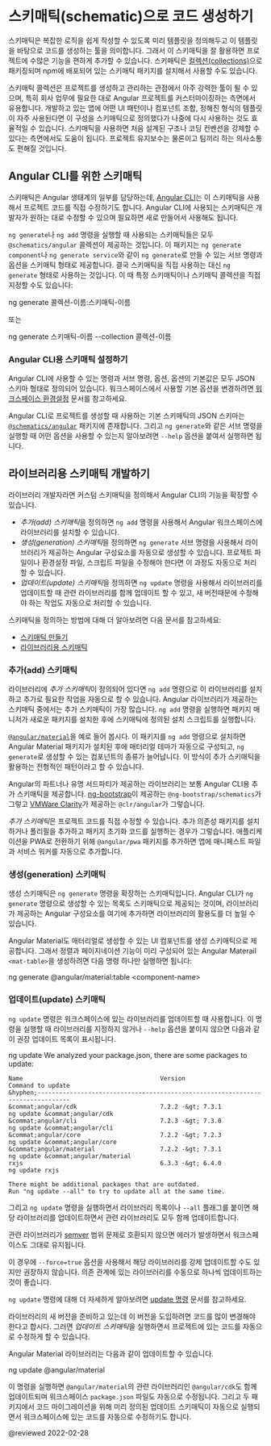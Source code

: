 <!--
# Generating code using schematics
-->
# 스키매틱(schematic)으로 코드 생성하기

<!--
A schematic is a template-based code generator that supports complex logic.
It is a set of instructions for transforming a software project by generating or modifying code.
Schematics are packaged into [collections](guide/glossary#collection) and installed with npm.

The schematic collection can be a powerful tool for creating, modifying, and maintaining any software project, but is particularly useful for customizing Angular projects to suit the particular needs of your own organization.
You might use schematics, for example, to generate commonly-used UI patterns or specific components, using predefined templates or layouts.
Use schematics to enforce architectural rules and conventions, making your projects consistent and interoperative.
-->
스키매틱은 복잡한 로직을 쉽게 작성할 수 있도록 미리 템플릿을 정의해두고 이 템플릿을 바탕으로 코드를 생성하는 툴을 의미합니다.
그래서 이 스키매틱을 잘 활용하면 프로젝트에 수많은 기능을 편하게 추가할 수 있습니다.
스키매틱은 [컬렉션(collections)](guide/glossary#collection)으로 패키징되며 npm에 배포되어 있는 스키매틱 패키지를 설치해서 사용할 수도 있습니다.

스키매틱 콜렉션은 프로젝트를 생성하고 관리하는 관점에서 아주 강력한 툴이 될 수 있으며, 특히 회사 업무에 필요한 대로 Angular 프로젝트를 커스터마이징하는 측면에서 유용합니다.
개발하고 있는 앱에 어떤 UI 패턴이나 컴포넌트 조합, 정해진 형식의 템플릿이 자주 사용된다면 이 구성을 스키매틱으로 정의했다가 나중에 다시 사용하는 것도 효율적일 수 있습니다.
스키매틱을 사용하면 처음 설계된 구조나 코딩 컨벤션을 강제할 수 있다는 측면에서도 도움이 됩니다.
프로젝트 유지보수는 물론이고 팀끼리 하는 의사소통도 편해질 것입니다.


<!--
## Schematics for the Angular CLI
-->
## Angular CLI를 위한 스키매틱

<!--
Schematics are part of the Angular ecosystem.
The [Angular CLI](guide/glossary#cli)  uses schematics to apply transforms to a web-app project.
You can modify these schematics, and define new ones to do things like update your code to fix breaking changes in a dependency, for example, or to add a new configuration option or framework to an existing project.

Schematics that are included in the `@schematics/angular` collection are run by default by the commands `ng generate` and `ng add`.
The package contains named schematics that configure the options that are available to the CLI for `ng generate` sub-commands, such as `ng generate component` and `ng generate service`.
The sub-commands for `ng generate` are shorthand for the corresponding schematic.
To specify and generate a particular schematic, or a collection of schematics, using the long form:

<code-example format="shell" language="shell">

ng generate my-schematic-collection:my-schematic-name

</code-example>

or

<code-example format="shell" language="shell">

ng generate my-schematic-name --collection collection-name

</code-example>
-->
스키매틱은 Angular 생태계의 일부를 담당하는데, [Angular CLI](guide/glossary#cli)는 이 스키매틱을 사용해서 프로젝트 코드를 직접 수정하기도 합니다.
Angular CLI에 사용되는 스키매틱은 개발자가 원하는 대로 수정할 수 있으며 필요하면 새로 만들어서 사용해도 됩니다.

`ng generate`나 `ng add` 명령을 실행할 때 사용되는 스키매틱들은 모두 `@schematics/angular` 콜렉션이 제공하는 것입니다.
이 패키지는 `ng generate component`나 `ng generate service`와 같이 `ng generate`로 만들 수 있는 서브 명령과 옵션을 스키매틱 형태로 제공합니다.
결국 스키매틱을 직접 사용하는 대신 `ng generate` 형태로 사용하는 것입니다.
이 때 특정 스키매틱이나 스키매틱 콜렉션을 직접 지정할 수도 있습니다:

<code-example format="shell" language="shell">

ng generate 콜렉션-이름:스키매틱-이름

</code-example>

또는

<code-example format="shell" language="shell">

ng generate 스키매틱-이름 --collection 콜렉션-이름

</code-example>


<!--
### Configuring CLI schematics
-->
### Angular CLI용 스키매틱 설정하기

<!--
A JSON schema associated with a schematic tells the Angular CLI what options are available to commands and sub-commands, and determines the defaults.
These defaults can be overridden by providing a different value for an option on the command line.
See [Workspace Configuration](guide/workspace-config) for information about how to change the generation option defaults for your workspace.

The JSON schemas for the default schematics used by the CLI to generate projects and parts of projects are collected in the package [`@schematics/angular`](https://github.com/angular/angular-cli/tree/main/packages/schematics/angular).
The schema describes the options available to the CLI for each of the `ng generate` sub-commands, as shown in the `--help` output.
-->
Angular CLI에 사용할 수 있는 명령과 서브 명령, 옵션, 옵션의 기본값은 모두 JSON 스키마 형태로 정의되어 있습니다.
워크스페이스에서 사용할 기본 옵션을 변경하려면 [워크스페이스 환경설정](guide/workspace-config) 문서를 참고하세요.

Angular CLI로 프로젝트를 생성할 때 사용하는 기본 스키매틱의 JSON 스키마는 [`@schematics/angular`](https://github.com/angular/angular-cli/tree/main/packages/schematics/angular) 패키지에 존재합니다.
그리고 `ng generate`와 같은 서브 명령을 실행할 때 어떤 옵션을 사용할 수 있는지 알아보려면 `--help` 옵션을 붙여서 실행하면 됩니다.


<!--
## Developing schematics for libraries
-->
## 라이브러리용 스키매틱 개발하기

<!--
As a library developer, you can create your own collections of custom schematics to integrate your library with the Angular CLI.

*   An *add schematic* lets developers install your library in an Angular workspace using `ng add`
*   *Generation schematics* can tell the `ng generate` sub-commands how to modify projects, add configurations and scripts, and scaffold artifacts that are defined in your library
*   An *update schematic* can tell the `ng update` command how to update your library's dependencies and adjust for breaking changes when you release a new version

For more details of what these look like and how to create them, see:

*   [Authoring Schematics](guide/schematics-authoring)
*   [Schematics for Libraries](guide/schematics-for-libraries)
-->
라이브러리 개발자라면 커스텀 스키매틱을 정의해서 Angular CLI의 기능을 확장할 수 있습니다.

*   *추가\(add\) 스키매틱*을 정의하면 `ng add` 명령을 사용해서 Angular 워크스페이스에 라이브러리를 설치할 수 있습니다.
*   *생성\(generation\) 스키매틱*을 정의하면 `ng generate` 서브 명령을 사용해서 라이브러리가 제공하는 Angular 구성요소를 자동으로 생성할 수 있습니다. 프로젝트 파일이나 환경설정 파일, 스크립트 파일을 수정해야 한다면 이 과정도 자동으로 처리할 수 있습니다.
*   *업데이트\(update\) 스키매틱*을 정의하면 `ng update` 명령을 사용해서 라이브러리를 업데이트할 때 관련 라이브러리를 함께 업데이트 할 수 있고, 새 버전때문에 수정해야 하는 작업도 자동으로 처리할 수 있습니다.

스키매틱을 정의하는 방법에 대해 더 알아보려면 다음 문서를 참고하세요:

*   [스키매틱 만들기](guide/schematics-authoring)
*   [라이브러리용 스키매틱](guide/schematics-for-libraries)


<!--
### Add schematics
-->
### 추가(add) 스키매틱

<!--
An *add schematic* is typically supplied with a library, so that the library can be added to an existing project with `ng add`.
The `add` command uses your package manager to download new dependencies, and invokes an installation script that is implemented as a schematic.

For example, the [`@angular/material`](https://material.angular.io/guide/schematics) schematic tells the `add` command to install and set up Angular Material and theming, and register new starter components that can be created with `ng generate`.
Look at this one as an example and model for your own add schematic.

Partner and third party libraries also support the Angular CLI with add schematics.
For example, `@ng-bootstrap/schematics` adds [ng-bootstrap](https://ng-bootstrap.github.io)  to an app, and  `@clr/angular` installs and sets up [Clarity from VMWare](https://clarity.design/documentation/get-started).

An *add schematic* can also update a project with configuration changes, add additional dependencies \(such as polyfills\), or scaffold package-specific initialization code.
For example, the `@angular/pwa` schematic turns your application into a PWA by adding an application manifest and service worker.
-->
라이브러리에 *추가 스키매틱*이 정의되어 있다면 `ng add` 명령으로 이 라이브러리를 설치하고 추가로 필요한 작업을 자동으로 할 수 있습니다.
Angular 라이브러리가 제공하는 스키매틱 중에서는 추가 스키매틱이 가장 많습니다.
`ng add` 명령을 실행하면 패키지 매니저가 새로운 패키지를 설치한 후에 스키매틱에 정의된 설치 스크립트를 실행합니다.

[`@angular/material`](https://material.angular.io/guide/schematics)을 예로 들어 봅시다.
이 패키지를 `ng add` 명령으로 설치하면 Angular Material 패키지가 설치된 후에 매터리얼 테마가 자동으로 구성되고, `ng generate`로 생성할 수 있는 컴포넌트의 종류가 늘어납니다.
이 방식이 추가 스키매틱을 활용하는 전형적인 패턴이라고 할 수 있습니다.

Angular의 파트너나 유명 서드파티가 제공하는 라이브러리는 보통 Angular CLI용 추가 스키매틱을 제공합니다.
[ng-bootstrap](https://ng-bootstrap.github.io)이 제공하는 `@ng-bootstrap/schematics`가 그렇고 [VMWare Clarity](https://clarity.design/documentation/get-started)가 제공하는 `@clr/angular`가 그렇습니다.

*추가 스키매틱*은 프로젝트 코드를 직접 수정할 수 있습니다.
추가 의존성 패키지를 설치하거나 폴리필을 추가하고 패키지 초기화 코드를 실행하는 경우가 그렇습니다.
애플리케이션을 PWA로 전환하기 위해 `@angular/pwa` 패키지를 추가하면 앱에 매니페스트 파일과 서비스 워커를 자동으로 추가합니다.


<!--
### Generation schematics
-->
### 생성(generation) 스키매틱

<!--
Generation schematics are instructions for the `ng generate` command.
The documented sub-commands use the default Angular generation schematics, but you can specify a different schematic \(in place of a sub-command\) to generate an artifact defined in your library.

Angular Material, for example, supplies generation schematics for the UI components that it defines.
The following command uses one of these schematics to render an Angular Material `<mat-table>` that is pre-configured with a datasource for sorting and pagination.

<code-example format="shell" language="shell">

ng generate &commat;angular/material:table &lt;component-name&gt;

</code-example>
-->
생성 스키매틱은 `ng generate` 명령을 확장하는 스키매틱입니다.
Angular CLI가 `ng generate` 명령으로 생성할 수 있는 목록도 스키매틱으로 제공되는 것이며, 라이브러리가 제공하는 Angular 구성요소를 여기에 추가하면 라이브러리의 활용도를 더 높일 수 있습니다.

Angular Material도 매터리얼로 생성할 수 있는 UI 컴포넌트를 생성 스키매틱으로 제공합니다.
그래서 정렬과 페이지네이션 기능이 미리 구성되어 있는 Angular Materail `<mat-table>`을 생성하려면 다음 명령 하나만 실행하면 됩니다:

<code-example format="shell" language="shell">

ng generate &commat;angular/material:table &lt;component-name&gt;

</code-example>


<!--
### Update schematics
-->
### 업데이트(update) 스키매틱

<!--
 The `ng update` command can be used to update your workspace's library dependencies.
 If you supply no options or use the help option, the command examines your workspace and suggests libraries to update.

<code-example format="shell" language="shell">

ng update
We analyzed your package.json, there are some packages to update:

    Name                                      Version                     Command to update
    &hyphen;-------------------------------------------------------------------------------
    &commat;angular/cdk                       7.2.2 -&gt; 7.3.1           ng update &commat;angular/cdk
    &commat;angular/cli                       7.2.3 -&gt; 7.3.0           ng update &commat;angular/cli
    &commat;angular/core                      7.2.2 -&gt; 7.2.3           ng update &commat;angular/core
    &commat;angular/material                  7.2.2 -&gt; 7.3.1           ng update &commat;angular/material
    rxjs                                      6.3.3 -&gt; 6.4.0           ng update rxjs

    There might be additional packages that are outdated.
    Run "ng update --all" to try to update all at the same time.

</code-example>

If you pass the command a set of libraries to update \(or the `--all` flag\), it updates those libraries, their peer dependencies, and the peer dependencies that depend on them.

<div class="alert is-helpful">

If there are inconsistencies \(for example, if peer dependencies cannot be matched by a simple [semver](https://semver.io) range\), the command generates an error and does not change anything in the workspace.

We recommend that you do not force an update of all dependencies by default.
Try updating specific dependencies first.

For more about how the `ng update` command works, see [Update Command](https://github.com/angular/angular-cli/blob/main/docs/specifications/update.md).

</div>

If you create a new version of your library that introduces potential breaking changes, you can provide an *update schematic* to enable the `ng update` command to automatically resolve any such changes in the project being updated.

For example, suppose you want to update the Angular Material library.

<code-example format="shell" language="shell">
ng update &commat;angular/material
</code-example>

This command updates both `@angular/material` and its dependency `@angular/cdk` in your workspace's `package.json`.
If either package contains an update schematic that covers migration from the existing version to a new version, the command runs that schematic on your workspace.
-->
`ng update` 명령은 워크스페이스에 있는 라이브러리를 업데이트할 때 사용합니다.
이 명령을 실행할 때 라이브러리를 지정하지 않거나 `--help` 옵션을 붙이지 않으면 다음과 같이 권장 업데이트 목록이 표시됩니다.

<code-example format="shell" language="shell">

ng update
    We analyzed your package.json, there are some packages to update:

    Name                                      Version                     Command to update
    &hyphen;-------------------------------------------------------------------------------
    &commat;angular/cdk                       7.2.2 -&gt; 7.3.1           ng update &commat;angular/cdk
    &commat;angular/cli                       7.2.3 -&gt; 7.3.0           ng update &commat;angular/cli
    &commat;angular/core                      7.2.2 -&gt; 7.2.3           ng update &commat;angular/core
    &commat;angular/material                  7.2.2 -&gt; 7.3.1           ng update &commat;angular/material
    rxjs                                      6.3.3 -&gt; 6.4.0           ng update rxjs

    There might be additional packages that are outdated.
    Run "ng update --all" to try to update all at the same time.

</code-example>

그리고 `ng update` 명령을 실행하면서 라이브러리 목록이나 `--all` 플래그를 붙이면 해당 라이브러리를 업데이트하면서 관련 라이브러리도 모두 함께 업데이트합니다.

<div class="alert is-helpful">

관련 라이브러리가 [semver](https://semver.io) 범위 문제로 호환되지 않으면 에러가 발생하면서 워크스페이스도 그대로 유지됩니다.

이 경우에 `--force=true` 옵션을 사용해서 해당 라이브러리를 강제 업데이트할 수도 있지만 권장하지 않습니다.
의존 관계에 있는 라이브러리를 수동으로 하나씩 업데이트하는 것이 좋습니다.

`ng update` 명령에 대해 더 자세하게 알아보려면 [update 명령](https://github.com/angular/angular-cli/blob/main/docs/specifications/update.md) 문서를 참고하세요.

</div>

라이브러리의 새 버전을 준비하고 있는데 이 버전을 도입하려면 코드를 많이 변경해야 한다고 합시다.
그러면 *업데이트 스키매틱*을 실행하면서 프로젝트에 있는 코드를 자동으로 수정하게 할 수 있습니다.

Angular Material 라이브러리는 다음과 같이 업데이트할 수 있습니다.

<code-example format="shell" language="shell">
ng update &commat;angular/material
</code-example>

이 명령을 실행하면 `@angular/material`의 관련 라이브러리인 `@angular/cdk`도 함께 업데이트되며 워크스페이스 `package.json` 파일도 자동으로 수정됩니다.
그리고 두 패키지에서 코드 마이그레이션을 위해 미리 정의된 업데이트 스키매틱이 자동으로 실행되면서 워크스페이스에 있는 코드를 자동으로 수정하기도 합니다.


<!-- links -->

<!-- external links -->

<!-- end links -->

@reviewed 2022-02-28
